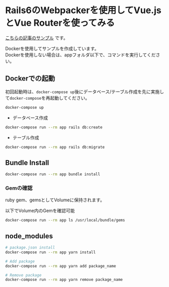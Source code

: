 # Rails6のWebpackerを使用してVue.jsとVue Routerを使ってみる

[こちらの記事のサンプル](https://toji.tech/rails6%e3%81%aewebpacker%e3%82%92%e4%bd%bf%e7%94%a8%e3%81%97%e3%81%a6vue-js%e3%81%a8vue-router%e3%82%92%e4%bd%bf%e3%81%a3%e3%81%a6%e3%81%bf%e3%82%8b/) です。

Dockerを使用してサンプルを作成しています。  
Dockerを使用しない場合は、appフォルダ以下で、コマンドを実行してください。

## Dockerでの起動
初回起動時は、`docker-compose up`後にデータベース/テーブル作成を先に実施して`docker-compose`を再起動してください。
```bash
docker-compose up
```

* データベース作成
```bash
docker-compose run --rm app rails db:create
```

* テーブル作成
```bash
docker-compose run --rm app rails db:migrate
```

## Bundle Install
```bash
docker-compose run --rm app bundle install
```

### Gemの確認
ruby gem、gemsとしてVolumeに保持されます。

以下でVolume内のGemを確認可能
```bash
docker-compose run --rm app ls /usr/local/bundle/gems
```

## node_modules
```bash
# package.json install
docker-compose run --rm app yarn install

# Add package
docker-compose run --rm app yarn add package_name

# Remove package
docker-compose run --rm app yarn remove package_name
```
